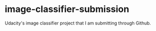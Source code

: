 # image-classifier-submission
Udacity's image classifier project that I am submitting through Github.
